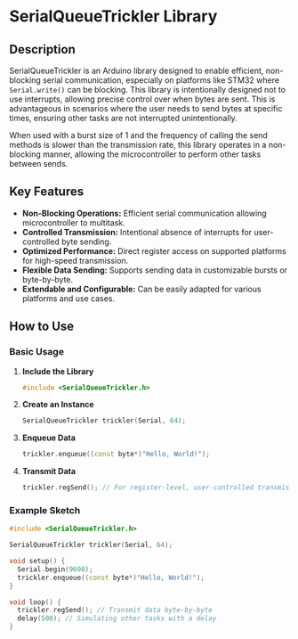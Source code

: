 # SerialQueueTrickler Library

## Description

SerialQueueTrickler is an Arduino library designed to enable efficient, non-blocking serial communication, especially on platforms like STM32 where `Serial.write()` can be blocking. This library is intentionally designed not to use interrupts, allowing precise control over when bytes are sent. This is advantageous in scenarios where the user needs to send bytes at specific times, ensuring other tasks are not interrupted unintentionally.

When used with a burst size of 1 and the frequency of calling the send methods is slower than the transmission rate, this library operates in a non-blocking manner, allowing the microcontroller to perform other tasks between sends.

## Key Features

- **Non-Blocking Operations:** Efficient serial communication allowing microcontroller to multitask.
- **Controlled Transmission:** Intentional absence of interrupts for user-controlled byte sending.
- **Optimized Performance:** Direct register access on supported platforms for high-speed transmission.
- **Flexible Data Sending:** Supports sending data in customizable bursts or byte-by-byte.
- **Extendable and Configurable:** Can be easily adapted for various platforms and use cases.

## How to Use

### Basic Usage

1. **Include the Library**

    ```cpp
    #include <SerialQueueTrickler.h>
    ```

2. **Create an Instance**

    ```cpp
    SerialQueueTrickler trickler(Serial, 64);
    ```

3. **Enqueue Data**

    ```cpp
    trickler.enqueue((const byte*)"Hello, World!");
    ```

4. **Transmit Data**

    ```cpp
    trickler.regSend(); // For register-level, user-controlled transmission.
    ```

### Example Sketch

```cpp
#include <SerialQueueTrickler.h>

SerialQueueTrickler trickler(Serial, 64);

void setup() {
  Serial.begin(9600);
  trickler.enqueue((const byte*)"Hello, World!");
}

void loop() {
  trickler.regSend(); // Transmit data byte-by-byte
  delay(500); // Simulating other tasks with a delay
}
```
